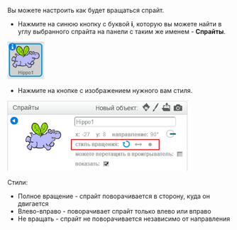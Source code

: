 Вы можете настроить как будет вращаться спрайт.

- Нажмите на синюю кнопку с буквой **i**, которую вы можете найти в углу выбранного спрайта на панели с таким же именем - **Спрайты**.

![Щёлкните на кнопке i](images/click-i.png)

- Нажмите на кнопке с изображением нужного вам стиля.

![Разные стили поворота](images/rotation-style.png)

Стили:

- Полное вращение - спрайт поворачивается в сторону, куда он двигается
- Влево-вправо - поворачивает спрайт только влево или вправо
- Не вращать - спрайт не поворачивается независимо от направления